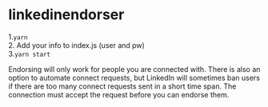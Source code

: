 # linkedinendorser

1.```yarn```<br/>
2. Add your info to index.js (user and pw)<br/>
3.```yarn start```<br/>

Endorsing will only work for people you are connected with. There is also an option to automate connect requests, but LinkedIn will sometimes ban users if there are too many connect requests sent in a short time span. The connection must accept the request before you can endorse them.
